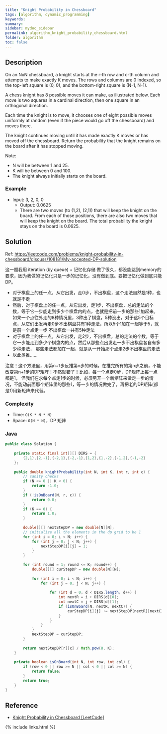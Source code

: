 ```yaml
---
title: "Knight Probability in Chessboard"
tags: [algorithm, dynamic_programming]
keywords:
summary:
sidebar: mydoc_sidebar
permalink: algorithm_knight_probability_chessboard.html
folder: algorithm
toc: false
---
```


## Description
On an NxN chessboard, a knight starts at the r-th row and c-th column and attempts to make exactly K moves. The rows and columns are 0 indexed, so the top-left square is (0, 0), and the bottom-right square is (N-1, N-1).

A chess knight has 8 possible moves it can make, as illustrated below. Each move is two squares in a cardinal direction, then one square in an orthogonal direction.

Each time the knight is to move, it chooses one of eight possible moves uniformly at random (even if the piece would go off the chessboard) and moves there.

The knight continues moving until it has made exactly K moves or has moved off the chessboard. Return the probability that the knight remains on the board after it has stopped moving.

Note:
* N will be between 1 and 25.
* K will be between 0 and 100.
* The knight always initially starts on the board.

### Example
* Input: 3, 2, 0, 0
  * Output: 0.0625
  * There are two moves (to (1,2), (2,1)) that will keep the knight on the board. From each of those positions, there are also two moves that will keep the knight on the board.
The total probability the knight stays on the board is 0.0625.
    
## Solution
Ref: https://leetcode.com/problems/knight-probability-in-chessboard/discuss/108181/My-accepted-DP-solution

这一题我用 iteration (by queue) + 记忆化存储 做了很久，都没能达到memory的要求，因为我做的记忆化只是一步的记忆化，没有做到底。要把记忆化做到底只能 DP。

* 对于棋盘上的任一点，从它出发，走0步，不出棋盘，这个走法自然是1种，也就是不走
* 然后，对于棋盘上的任一点，从它出发，走1步，不出棋盘，总的走法的个数，等于它一步能走到多少个棋盘内的点，也就是把前一步的那些1加起来。
如果一个点往外走的8种情况里，3种出了棋盘，5种没出，对于这5个目标点，从它们出发再走0步不出棋盘共有1种走法，所以5个1加在一起等于5，就是前一个点走一步
不出棋盘一共有5种走法
* 对于棋盘上的任一点，从它出发，走2步，不出棋盘，总的走法的个数，等于它一步能走到多少个棋盘内的点，然后从那些点出发走一步不出棋盘各自有多少种走法，
那些走法都加在一起，就是从一开始那个点走2步不出棋盘的走法
* 以此类推......

注意！这个方法里，用第n+1步反推第n步的时候，在推完所有的第n步之前，不能改变第n+1步的DP矩阵！不然就错了！比如，每一个点走0步，DP矩阵上每一点都是1，
但我们在求每个点走1步的时候，必须另开一个新矩阵来做走一步的情况，不能动前面那个矩阵里的那些1，等一步的情况做完了，再把老的DP矩阵(都是1)用新矩阵来代替。

### Complexity
* Time: `O(K * N * N)`
* Space: `O(N * N)`，DP 矩阵

### Java
```java
public class Solution {
    
    private static final int[][] DIRS = {
        {2,1},{2,-1},{-2,1},{-2,-1},{1,2},{1,-2},{-1,2},{-1,-2}
    };
    
    public double knightProbability(int N, int K, int r, int c) {
        // sanity checks
        if (N <= 0 || K < 0) {
            return -1.0;
        }
        if (!isOnBoard(N, r, c)) {
            return 0.0;
        }
        if (K == 0) {
            return 1.0;
        }
        
        double[][] nextStepDP = new double[N][N];
        // initialize all the elements in the dp grid to be 1
        for (int i = 0; i < N; i++) {
            for (int j = 0; j < N; j++) {
                nextStepDP[i][j] = 1;
            }
        }
        
        for (int round = 1; round <= K; round++) {
            double[][] curStepDP = new double[N][N];
            
            for (int i = 0; i < N; i++) {
                for (int j = 0; j < N; j++) {
                    
                    for (int d = 0; d < DIRS.length; d++) {
                        int nextR = i + DIRS[d][0];
                        int nextC = j + DIRS[d][1];
                        if (isOnBoard(N, nextR, nextC)) {
                            curStepDP[i][j] += nextStepDP[nextR][nextC];
                        }
                    }
                }
            }
            nextStepDP = curStepDP;
        }
        
        return nextStepDP[r][c] / Math.pow(8, K);
    }
    
    private boolean isOnBoard(int N, int row, int col) {
        if (row < 0 || row >= N || col < 0 || col >= N) {
            return false;
        }
        return true;
    }
}
```

## Reference
* [Knight Probability in Chessboard [LeetCode]](https://leetcode.com/problems/knight-probability-in-chessboard/description/)

{% include links.html %}
